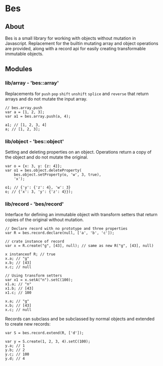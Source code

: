 # Bes

## About
Bes is a small library for working with objects without mutation in Javascript.
Replacement for the builtin mutating array and object operations are provided,
along with a record api for easily creating transformable immutable objects.

## Modules ##
### lib/array - 'bes::array'
Replacements for `push` `pop` `shift` `unshift` `splice` and `reverse` that return
arrays and do not mutate the input array.

    // bes.array.push
    var a = [1, 2, 3];
    var a1 = bes.array.push(a, 4);
    
    a1; // [1, 2, 3, 4]
    a; // [1, 2, 3];

### lib/object - 'bes::object'
Setting and deleting properties on an object. Operations return a copy of the object
and do not mutate the original.

    var o = {x: 3, y: {z: 4}};
    var o1 = bes.object.deleteProperty(
        bes.object.setProperty(o, 'w', 3, true),
        'x');
    
    o1; // {'y': {'z': 4}, 'w': 3}
    o; // {'x': 3, 'y': {'z': 4}});

### lib/record - 'bes/record'
Interface for defining an immutable object with transform setters that return
copies of the original without mutation.

    // Declare record with no prototype and three properties
    var R = bes.record.declare(null, ['a', 'b', 'c']);
    
    // crate instance of record
    var x = R.create("g", [43], null); // same as new R("g", [43], null)
    
    x instanceof R; // true
    x.a; // "g"
    x.b; // [43]
    x.c; // null
    
    // Using transform setters
    var x1 = x.setA("n").setC(100);
    x1.a; // "n"
    x1.b; // [43]
    x1.c; // 100
    
    x.a; // "g"
    x.b; // [43]
    x.c; // null

Records can subclass and be subclassed by normal objects and extended to create
new records:

    var S = bes.record.extend(R, ['d']);
    
    var y = S.create(1, 2, 3, 4).setC(100);
    y.a; // 1
    y.b; // 2
    y.c; // 100
    y.d; // 4
    
